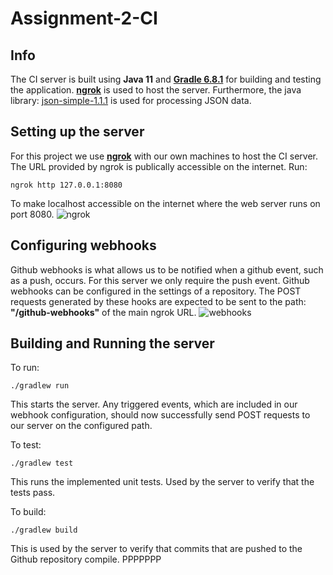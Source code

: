 # Assignment-2-CI

## Info
The CI server is built using **Java 11** and [**Gradle 6.8.1**](https://gradle.org/releases/) for building and testing the application. [**ngrok**](https://ngrok.com/) is used to host the server.
Furthermore, the java library: [json-simple-1.1.1](https://code.google.com/archive/p/json-simple/downloads) is used for processing JSON data.

## Setting up the server

For this project we use [**ngrok**](https://ngrok.com/) with our own machines to host the CI server. The URL provided by ngrok is publically accessible on the internet.
Run:
```
ngrok http 127.0.0.1:8080
```
To make localhost accessible on the internet where the web server runs on port 8080.
![ngrok](./res/images/ngrok.png)

## Configuring webhooks

Github webhooks is what allows us to be notified when a github event, such as a push, occurs. For this server we only require the push event. Github webhooks can be configured in the settings of a repository. The POST requests generated by these hooks are expected to be sent to the path: **\"/github-webhooks\"** of the main ngrok URL.
![webhooks](./res/images/webhooks.png)

## Building and Running the server

To run:
```
./gradlew run
```
This starts the server. Any triggered events, which are included in our webhook configuration, should now successfully send POST requests to our server on the configured path.

To test:
```
./gradlew test
```
This runs the implemented unit tests. Used by the server to verify that the
tests pass.

To build:
```
./gradlew build
```
This is used by the server to verify that commits that are pushed to the Github
repository compile.
PPPPPPP
